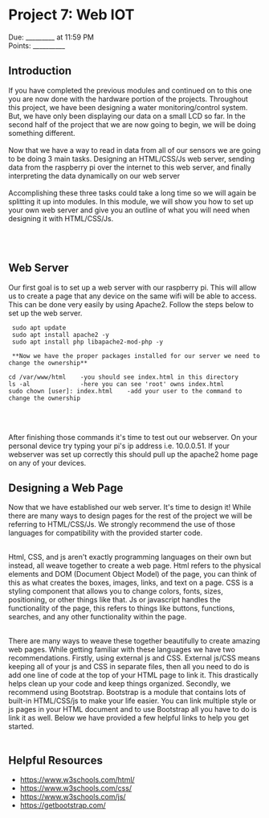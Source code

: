 # Project 7: Web IOT
Due: _________ at 11:59 PM <br>
Points: __________


## Introduction
If you have completed the previous modules and continued on to this one you are now done with the hardware portion of the projects. Throughout this project, we have been designing a water monitoring/control system. But, we have only been displaying our data on a small LCD so far. In the second half of the project that we are now going to begin, we will be doing something different.
<br><br>
Now that we have a way to read in data from all of our sensors we are going to be doing 3 main tasks. Designing an HTML/CSS/Js web server, sending data from the raspberry pi over the internet to this web server, and finally interpreting the data dynamically on our web server
<br><br>
Accomplishing these three tasks could take a long time so we will again be splitting it up into modules. In this module, we will show you how to set up your own web server and give you an outline of what you will need when designing it with HTML/CSS/Js.

<br><br>
## Web Server
Our first goal is to set up a web server with our raspberry pi. This will allow us to create a page that any device on the same wifi will be able to access. This can be done very easily by using Apache2. Follow the steps below to set up the web server.
<br>
`````````
 sudo apt update
 sudo apt install apache2 -y
 sudo apt install php libapache2-mod-php -y

 **Now we have the proper packages installed for our server we need to change the ownership**

cd /var/www/html    -you should see index.html in this directory
ls -al              -here you can see 'root' owns index.html
sudo chown [user]: index.html    -add your user to the command to change the ownership
`````````

<br><br>

After finishing those commands it's time to test out our webserver. On your personal device try typing your pi's ip address i.e. 10.0.0.51. If your webserver was set up correctly this should pull up the apache2 home page on any of your devices. 






## Designing a Web Page

Now that we have established our web server. It's time to design it! While there are many ways to design pages for the rest of the project we will be referring to HTML/CSS/Js. We strongly recommend the use of those languages for compatibility with the provided starter code. <br><br>

Html, CSS, and js aren't exactly programming languages on their own but instead, all weave together to create a web page. Html refers to the physical elements and DOM (Document Object Model) of the page, you can think of this as what creates the boxes, images, links, and text on a page. CSS is a styling component that allows you to change colors, fonts, sizes, positioning, or other things like that. Js or javascript handles the functionality of the page, this refers to things like buttons, functions, searches, and any other functionality within the page. <br><br>

There are many ways to weave these together beautifully to create amazing web pages. While getting familiar with these languages we have two recommendations. Firstly, using external js and CSS. External js/CSS means keeping all of your js and CSS in separate files, then all you need to do is add one line of code at the top of your HTML page to link it. This drastically helps clean up your code and keep things organized. Secondly, we recommend using Bootstrap. Bootstrap is a module that contains lots of built-in HTML/CSS/js to make your life easier. You can link multiple style or js pages in your HTML document and to use Bootstrap all you have to do is link it as well. Below we have provided a few helpful links to help you get started.
<br><br>

## Helpful Resources

- https://www.w3schools.com/html/
- https://www.w3schools.com/css/
- https://www.w3schools.com/js/
- https://getbootstrap.com/




















